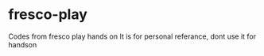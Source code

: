 # fresco-play
Codes from fresco play hands on
It is for personal referance, dont use it for handson

